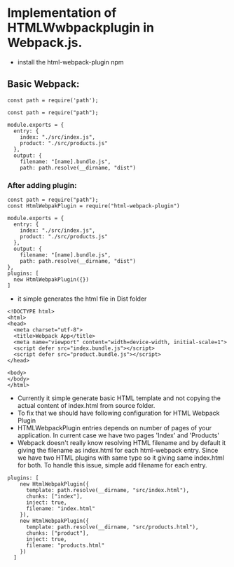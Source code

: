 # Implementation of HTMLWwbpackplugin in Webpack.js.
- install the html-webpack-plugin npm  

## Basic Webpack:

```
const path = require('path');

const path = require("path");

module.exports = {
  entry: {
    index: "./src/index.js",
    product: "./src/products.js"
  },
  output: {
    filename: "[name].bundle.js",
    path: path.resolve(__dirname, "dist")

```
### After adding plugin: 

```
const path = require("path");
const HtmlWebpakPlugin = require("html-webpack-plugin")

module.exports = {
  entry: {
    index: "./src/index.js",
    product: "./src/products.js"
  },
  output: {
    filename: "[name].bundle.js",
    path: path.resolve(__dirname, "dist")
},
plugins: [
  new HtmlWebpakPlugin({})
]
```
- it simple generates the html file in Dist folder
```
<!DOCTYPE html>
<html>
<head>
  <meta charset="utf-8">
  <title>Webpack App</title>
  <meta name="viewport" content="width=device-width, initial-scale=1">
  <script defer src="index.bundle.js"></script>
  <script defer src="product.bundle.js"></script>
</head>

<body>
</body>
</html>
```
- Currently it simple generate basic HTML template and not copying the actual content of index.html from source folder.
- To fix that we should have following configuration for HTML Webpack Plugin
- HTMLWebpackPlugin entries depends on number of pages of your application. In current case we have two pages 'Index' and 'Products'
- Webpack doesn't really know resolving HTML filename and by default it giving the filename as index.html for each html-webpack entry. Since we have two HTML plugins with same type so it giving same index.html for both. To handle this issue, simple add filename for each entry.
  

```
plugins: [
    new HtmlWebpakPlugin({
      template: path.resolve(__dirname, "src/index.html"),
      chunks: ["index"],
      inject: true,
      filename: "index.html"
    }),
    new HtmlWebpakPlugin({
      template: path.resolve(__dirname, "src/products.html"),
      chunks: ["product"],
      inject: true,
      filename: "products.html"
    })
  ]
```

